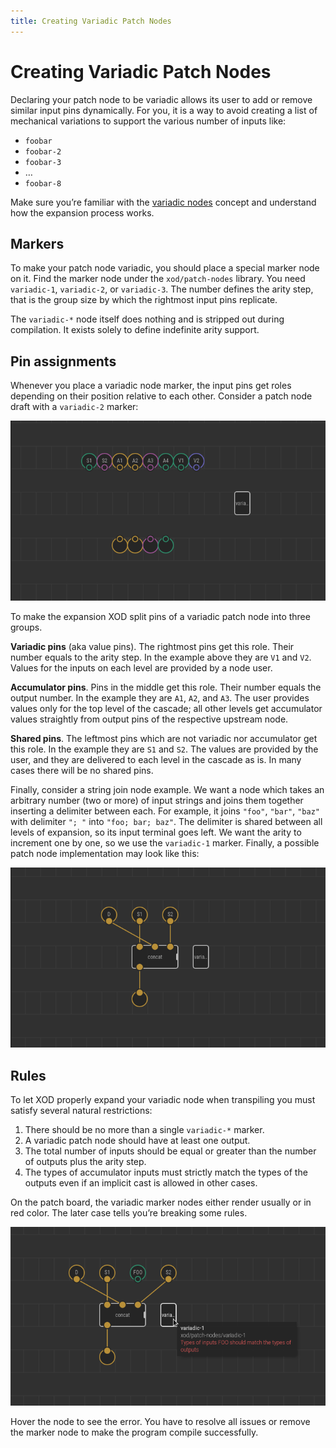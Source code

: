 ```yaml
---
title: Creating Variadic Patch Nodes
---
```


# Creating Variadic Patch Nodes

Declaring your patch node to be variadic allows its user to add or remove
similar input pins dynamically. For you, it is a way to avoid creating a list
of mechanical variations to support the various number of inputs like:

* `foobar`
* `foobar-2`
* `foobar-3`
* …
* `foobar-8`

Make sure you’re familiar with the [variadic nodes](../variadics/) concept
and understand how the expansion process works.

## Markers

To make your patch node variadic, you should place a special marker node on it.
Find the marker node under the `xod/patch-nodes` library. You need
`variadic-1`, `variadic-2`, or `variadic-3`. The number defines the arity step,
that is the group size by which the rightmost input pins replicate.

The `variadic-*` node itself does nothing and is stripped out during
compilation. It exists solely to define indefinite arity support.

## Pin assignments

Whenever you place a variadic node marker, the input pins get roles depending
on their position relative to each other. Consider a patch node draft with a
`variadic-2` marker:

![Pin assignments](./assignments.patch.png)

To make the expansion XOD split pins of a variadic patch node into three
groups.

**Variadic pins** (aka value pins). The rightmost pins get this role. Their
number equals to the arity step. In the example above they are `V1` and
`V2`. Values for the inputs on each level are provided by a node user.

**Accumulator pins**. Pins in the middle get this role. Their number equals the
output number. In the example they are `A1`, `A2`, and `A3`. The user provides
values only for the top level of the cascade; all other levels get accumulator
values straightly from output pins of the respective upstream node.

**Shared pins**. The leftmost pins which are not variadic nor accumulator get
this role. In the example they are `S1` and `S2`. The values are provided by
the user, and they are delivered to each level in the cascade as is. In many
cases there will be no shared pins.

Finally, consider a string join node example. We want a node which takes an
arbitrary number (two or more) of input strings and joins them together
inserting a delimiter between each. For example, it joins `"foo"`, `"bar"`,
`"baz"` with delimiter `"; "` into `"foo; bar; baz"`. The delimiter is shared
between all levels of expansion, so its input terminal goes left. We want the
arity to increment one by one, so we use the `variadic-1` marker. Finally, a
possible patch node implementation may look like this:

![Join node implementation](./join.patch.png)


## Rules

To let XOD properly expand your variadic node when transpiling you must satisfy
several natural restrictions:

1. There should be no more than a single `variadic-*` marker.
2. A variadic patch node should have at least one output.
3. The total number of inputs should be equal or greater than the number of
   outputs plus the arity step.
4. The types of accumulator inputs must strictly match the types of the outputs
   even if an implicit cast is allowed in other cases.

On the patch board, the variadic marker nodes either render usually or in red
color. The later case tells you’re breaking some rules.

![Marker error](./marker-error.png)

Hover the node to see the error. You have to resolve all issues or remove the
marker node to make the program compile successfully.
